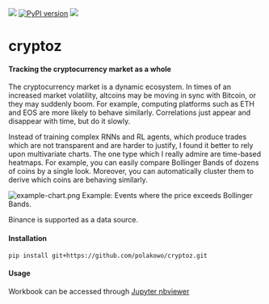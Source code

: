 ![](https://img.shields.io/github/license/polakowo/cryptoz)
[![PyPI version](https://badge.fury.io/py/cryptoz.svg)](https://badge.fury.io/py/cryptoz)
![](https://img.shields.io/travis/polakowo/cryptoz)

# cryptoz

#### Tracking the cryptocurrency market as a whole

The cryptocurrency market is a dynamic ecosystem. In times of an increased market volatility, altcoins may be moving in sync with Bitcoin, or they may suddenly boom. For example, computing platforms such as ETH and EOS are more likely to behave similarly. Correlations just appear and disappear with time, but do it slowly.

Instead of training complex RNNs and RL agents, which produce trades which are not transparent and are harder to justify, I found it better to rely upon multivariate charts. The one type which I really admire are time-based heatmaps. For example, you can easily compare Bollinger Bands of dozens of coins by a single look. Moreover, you can automatically cluster them to derive which coins are behaving similarly.

![example-chart.png](https://github.com/polakowo/cryptoz/blob/master/example-chart.png?raw=true)
Example: Events where the price exceeds Bollinger Bands.

Binance is supported as a data source.

#### Installation

```
pip install git+https://github.com/polakowo/cryptoz.git
```

#### Usage

Workbook can be accessed through [Jupyter nbviewer](http://nbviewer.jupyter.org/github/polakowo/cryptoz/blob/master/Workbook.ipynb)
